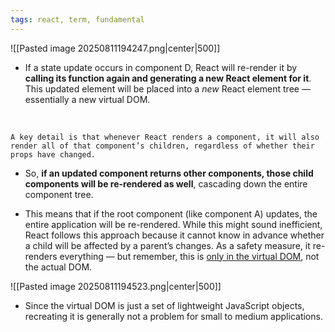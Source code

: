 ```yaml
---
tags: react, term, fundamental
---
```


![[Pasted image 20250811194247.png|center|500]]

- If a state update occurs in component D, React will re-render it by **calling its function again and generating a new React element for it**. This updated element will be placed into a *new* React element tree — essentially a new virtual DOM.

</br>

```ad-important
A key detail is that whenever React renders a component, it will also render all of that component’s children, regardless of whether their props have changed.
```
-  So, **if an updated component returns other components, those child components will be re-rendered as well**, cascading down the entire component tree.

- This means that if the root component (like component A) updates, the entire application will be re-rendered. While this might sound inefficient, React follows this approach because it cannot know in advance whether a child will be affected by a parent’s changes. As a safety measure, it re-renders everything — but remember, this is <u>only in the virtual DOM</u>, not the actual DOM.

![[Pasted image 20250811194523.png|center|500]]

- Since the virtual DOM is just a set of lightweight JavaScript objects, recreating it is generally not a problem for small to medium applications.